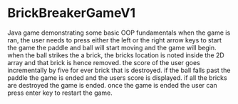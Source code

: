 # BrickBreakerGameV1
Java game demonstrating some basic OOP fundamentals
when the game is ran, the user needs to press either the left or the right arrow keys to start the game
the paddle and ball will start moving and the game will begin. 
when the ball strikes the a brick, the bricks location is noted inside the 2D array and that brick is hence removed.
the score of the user goes incrementally by five for ever brick that is destroyed. 
if the ball falls past the paddle the game is ended and the users score is displayed.
if all the bricks are destroyed the game is ended.
once the game is ended the user can press enter key to restart the game.

